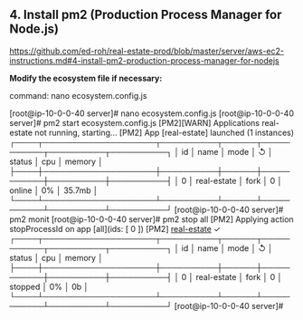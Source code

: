 ## 4. Install pm2 (Production Process Manager for Node.js)
https://github.com/ed-roh/real-estate-prod/blob/master/server/aws-ec2-instructions.md#4-install-pm2-production-process-manager-for-nodejs

**Modify the ecosystem file if necessary:**

command: nano ecosystem.config.js


[root@ip-10-0-0-40 server]# nano ecosystem.config.js
[root@ip-10-0-0-40 server]# pm2 start ecosystem.config.js
[PM2][WARN] Applications real-estate not running, starting...
[PM2] App [real-estate] launched (1 instances)
┌────┬────────────────────┬──────────┬──────┬───────────┬──────────┬──────────┐
│ id │ name               │ mode     │ ↺    │ status    │ cpu      │ memory   │
├────┼────────────────────┼──────────┼──────┼───────────┼──────────┼──────────┤
│ 0  │ real-estate        │ fork     │ 0    │ online    │ 0%       │ 35.7mb   │
└────┴────────────────────┴──────────┴──────┴───────────┴──────────┴──────────┘
[root@ip-10-0-0-40 server]# pm2 monit
[root@ip-10-0-0-40 server]# pm2 stop all
[PM2] Applying action stopProcessId on app [all](ids: [ 0 ])
[PM2] [real-estate](0) ✓
┌────┬────────────────────┬──────────┬──────┬───────────┬──────────┬──────────┐
│ id │ name               │ mode     │ ↺    │ status    │ cpu      │ memory   │
├────┼────────────────────┼──────────┼──────┼───────────┼──────────┼──────────┤
│ 0  │ real-estate        │ fork     │ 0    │ stopped   │ 0%       │ 0b       │
└────┴────────────────────┴──────────┴──────┴───────────┴──────────┴──────────┘
[root@ip-10-0-0-40 server]# 